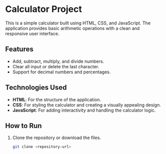 # Calculator Project

This is a simple calculator built using HTML, CSS, and JavaScript. The application provides basic arithmetic operations with a clean and responsive user interface.

## Features

- Add, subtract, multiply, and divide numbers.
- Clear all input or delete the last character.
- Support for decimal numbers and percentages.

## Technologies Used

- **HTML**: For the structure of the application.
- **CSS**: For styling the calculator and creating a visually appealing design.
- **JavaScript**: For adding interactivity and handling the calculator logic.

## How to Run

1. Clone the repository or download the files.
   ```bash
   git clone <repository-url>
